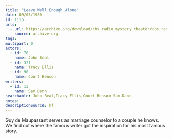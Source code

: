 ```yaml
---
title: "Leave Well Enough Alone"
date: 09/03/1980
id: 1115
urls: 
  - url: https://archive.org/download/cbs_radio_mystery_theater/cbs_radio_mystery_theater-1101-1150.zip/cbs_radio_mystery_theater-1101-1150%2Fcbsrmt_1115_leave_well_enough_alone.mp3
    source: archive-org
tags: 
multipart: 0
actors:  
  - id: 70
    name: John Beal  
  - id: 321
    name: Tracy Ellis  
  - id: 90
    name: Court Benson
writers:  
  - id: 13
    name: Sam Dann
searchable: John Beal,Tracy Ellis,Court Benson Sam Dann
notes: 
descriptionSource: kf
---
```

Guy de Maupassant serves as marriage counselor to a couple he knows. We find out where the famous writer got the inspiration for his most famous story.